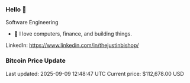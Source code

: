 ### Hello 🤙  

Software Engineering

- 🔭 I love computers, finance, and building things.
  
LinkedIn: https://www.linkedin.com/in/thejustinbishop/  


















































































































































































































































































































































































































































































































































































































































































































































































































































































































































































































































































### Bitcoin Price Update
Last updated: 2025-09-09 12:48:47 UTC
Current price: $112,678.00 USD
